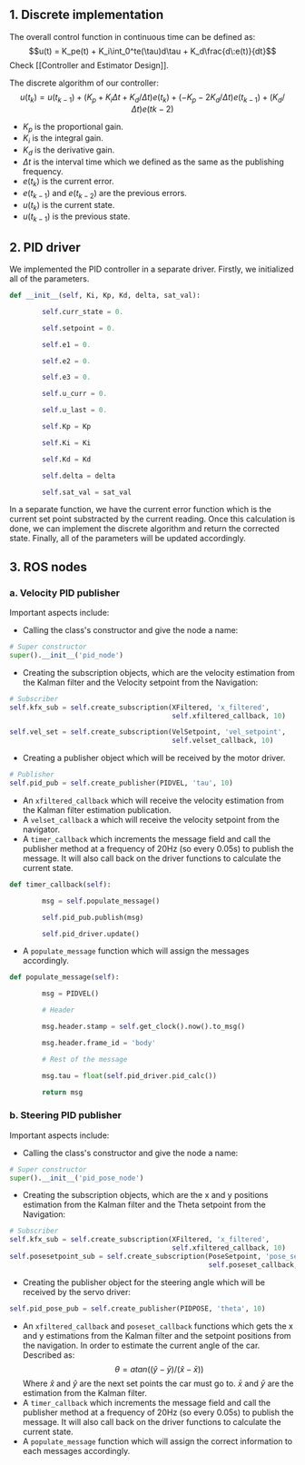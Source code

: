 ## 1. Discrete implementation

The overall control function in continuous time can be defined as:
$$u(t) = K_pe(t) + K_i\int_0^te(\tau)d\tau + K_d\frac{d\:e(t)}{dt}$$
Check [[Controller and Estimator Design]].

The discrete algorithm of our controller:
$$u(t_k) = u(t_{k-1}) + (K_p + K_i\Delta t + K_d/\Delta t)e(t_k) + (-K_p - 2K_d/\Delta t)e(t_{k-1}) + (K_d/\Delta t) e(t{k-2}) $$
- $K_p$ is the proportional gain.
- $K_i$ is the integral gain.
- $K_d$ is the derivative gain.
- $\Delta t$ is the interval time which we defined as the same as the publishing frequency.
- $e(t_k)$ is the current error.
- $e(t_{k-1})$ and $e(t_{k-2})$ are the previous errors.
- $u(t_k)$ is the current state.
- $u(t_{k-1})$ is the previous state.

## 2. PID driver

We implemented the PID controller in a separate driver. Firstly, we initialized all of the parameters. 
```python
def __init__(self, Ki, Kp, Kd, delta, sat_val):

        self.curr_state = 0.

        self.setpoint = 0.

        self.e1 = 0.

        self.e2 = 0.

        self.e3 = 0.

        self.u_curr = 0.

        self.u_last = 0.

        self.Kp = Kp

        self.Ki = Ki

        self.Kd = Kd

        self.delta = delta

        self.sat_val = sat_val
```
In a separate function, we have the current error function which is the current set point substracted by the current reading. Once this calculation is done, we can implement the discrete algorithm and return the corrected state. Finally, all of the parameters will be updated accordingly.

## 3. ROS nodes

### a. Velocity PID publisher

Important aspects include:
- Calling the class's constructor and give the node a name:
```python
# Super constructor
super().__init__('pid_node')
```
- Creating the subscription objects, which are the velocity estimation from the Kalman filter and the Velocity setpoint from the Navigation:
```python
# Subscriber
self.kfx_sub = self.create_subscription(XFiltered, 'x_filtered',
										self.xfiltered_callback, 10)

self.vel_set = self.create_subscription(VelSetpoint, 'vel_setpoint',
										self.velset_callback, 10)
```
- Creating a publisher object which will be received by the motor driver.
```python
# Publisher
self.pid_pub = self.create_publisher(PIDVEL, 'tau', 10)
```
- An `xfiltered_callback` which will receive the velocity estimation from the Kalman filter estimation publication.
- A `velset_callback` a which will receive the velocity setpoint from the navigator.
- A `timer_callback` which increments the message field and call the publisher method at a frequency of 20Hz (so every 0.05s) to publish the message. It will also call back on the driver functions to calculate the current state.
```python
def timer_callback(self):

        msg = self.populate_message()

        self.pid_pub.publish(msg)

        self.pid_driver.update()
```
- A `populate_message` function which will assign the messages accordingly.
```python
def populate_message(self):

        msg = PIDVEL()

        # Header

        msg.header.stamp = self.get_clock().now().to_msg()

        msg.header.frame_id = 'body'

        # Rest of the message

        msg.tau = float(self.pid_driver.pid_calc())

        return msg
```

### b. Steering PID publisher

Important aspects include:
- Calling the class's constructor and give the node a name:
```python
# Super constructor
super().__init__('pid_pose_node')
```
- Creating the subscription objects, which are the x and y positions estimation from the Kalman filter and the Theta setpoint from the Navigation:
```python
# Subscriber
self.kfx_sub = self.create_subscription(XFiltered, 'x_filtered',
										self.xfiltered_callback, 10)
self.posesetpoint_sub = self.create_subscription(PoseSetpoint, 'pose_setpoint', 
												 self.poseset_callback, 10)
```
- Creating the publisher object for the steering angle which will be received by the servo driver:
```python
self.pid_pose_pub = self.create_publisher(PIDPOSE, 'theta', 10)
```
- An `xfiltered_callback` and `poseset_callback` functions which gets the x and y estimations from the Kalman filter and the setpoint positions from the navigation. In order to estimate the current angle of the car. Described as:
$$ \theta = atan((\hat{y} - \bar{y})/(\hat{x} - \bar{x})) $$
Where $\hat{x}$ and $\hat{y}$ are the next set points the car must go to. $\bar{x}$ and $\bar{y}$ are the estimation from the Kalman filter.
- A `timer_callback` which increments the message field and call the publisher method at a frequency of 20Hz (so every 0.05s) to publish the message. It will also call back on the driver functions to calculate the current state.
- A `populate_message` function which will assign the correct information to each messages accordingly.

